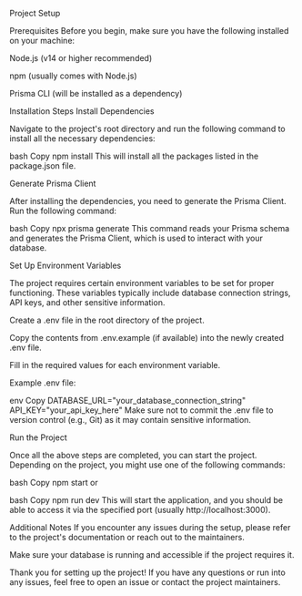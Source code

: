 Project Setup

Prerequisites
Before you begin, make sure you have the following installed on your machine:

Node.js (v14 or higher recommended)

npm (usually comes with Node.js)

Prisma CLI (will be installed as a dependency)

Installation Steps
Install Dependencies

Navigate to the project's root directory and run the following command to install all the necessary dependencies:

bash
Copy
npm install
This will install all the packages listed in the package.json file.

Generate Prisma Client

After installing the dependencies, you need to generate the Prisma Client. Run the following command:

bash
Copy
npx prisma generate
This command reads your Prisma schema and generates the Prisma Client, which is used to interact with your database.

Set Up Environment Variables

The project requires certain environment variables to be set for proper functioning. These variables typically include database connection strings, API keys, and other sensitive information.

Create a .env file in the root directory of the project.

Copy the contents from .env.example (if available) into the newly created .env file.

Fill in the required values for each environment variable.

Example .env file:

env
Copy
DATABASE_URL="your_database_connection_string"
API_KEY="your_api_key_here"
Make sure not to commit the .env file to version control (e.g., Git) as it may contain sensitive information.

Run the Project

Once all the above steps are completed, you can start the project. Depending on the project, you might use one of the following commands:

bash
Copy
npm start
or

bash
Copy
npm run dev
This will start the application, and you should be able to access it via the specified port (usually http://localhost:3000).

Additional Notes
If you encounter any issues during the setup, please refer to the project's documentation or reach out to the maintainers.

Make sure your database is running and accessible if the project requires it.

Thank you for setting up the project! If you have any questions or run into any issues, feel free to open an issue or contact the project maintainers.
